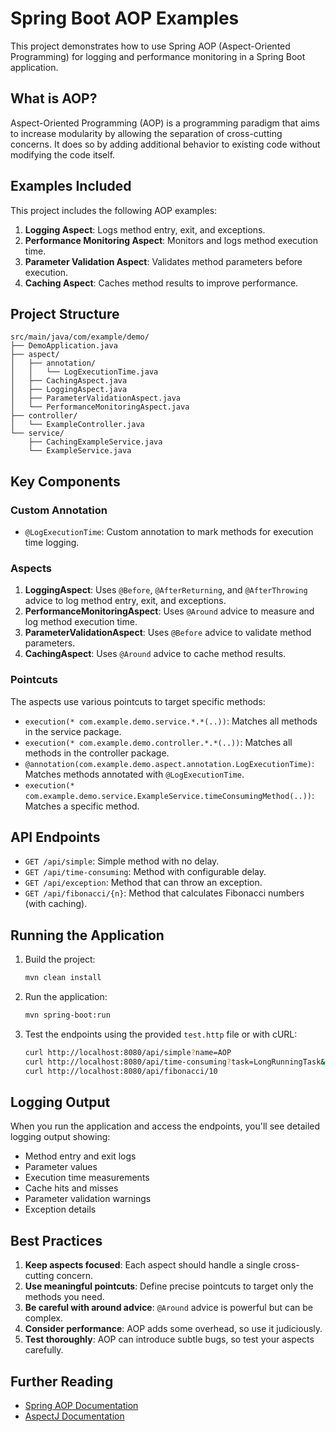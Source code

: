 # Spring Boot AOP Examples

This project demonstrates how to use Spring AOP (Aspect-Oriented Programming) for logging and performance monitoring in a Spring Boot application.

## What is AOP?

Aspect-Oriented Programming (AOP) is a programming paradigm that aims to increase modularity by allowing the separation of cross-cutting concerns. It does so by adding additional behavior to existing code without modifying the code itself.

## Examples Included

This project includes the following AOP examples:

1. **Logging Aspect**: Logs method entry, exit, and exceptions.
2. **Performance Monitoring Aspect**: Monitors and logs method execution time.
3. **Parameter Validation Aspect**: Validates method parameters before execution.
4. **Caching Aspect**: Caches method results to improve performance.

## Project Structure

```
src/main/java/com/example/demo/
├── DemoApplication.java
├── aspect/
│   ├── annotation/
│   │   └── LogExecutionTime.java
│   ├── CachingAspect.java
│   ├── LoggingAspect.java
│   ├── ParameterValidationAspect.java
│   └── PerformanceMonitoringAspect.java
├── controller/
│   └── ExampleController.java
└── service/
    ├── CachingExampleService.java
    └── ExampleService.java
```

## Key Components

### Custom Annotation

- `@LogExecutionTime`: Custom annotation to mark methods for execution time logging.

### Aspects

1. **LoggingAspect**: Uses `@Before`, `@AfterReturning`, and `@AfterThrowing` advice to log method entry, exit, and exceptions.
2. **PerformanceMonitoringAspect**: Uses `@Around` advice to measure and log method execution time.
3. **ParameterValidationAspect**: Uses `@Before` advice to validate method parameters.
4. **CachingAspect**: Uses `@Around` advice to cache method results.

### Pointcuts

The aspects use various pointcuts to target specific methods:

- `execution(* com.example.demo.service.*.*(..))`: Matches all methods in the service package.
- `execution(* com.example.demo.controller.*.*(..))`: Matches all methods in the controller package.
- `@annotation(com.example.demo.aspect.annotation.LogExecutionTime)`: Matches methods annotated with `@LogExecutionTime`.
- `execution(* com.example.demo.service.ExampleService.timeConsumingMethod(..))`: Matches a specific method.

## API Endpoints

- `GET /api/simple`: Simple method with no delay.
- `GET /api/time-consuming`: Method with configurable delay.
- `GET /api/exception`: Method that can throw an exception.
- `GET /api/fibonacci/{n}`: Method that calculates Fibonacci numbers (with caching).

## Running the Application

1. Build the project:
   ```bash
   mvn clean install
   ```

2. Run the application:
   ```bash
   mvn spring-boot:run
   ```

3. Test the endpoints using the provided `test.http` file or with cURL:
   ```bash
   curl http://localhost:8080/api/simple?name=AOP
   curl http://localhost:8080/api/time-consuming?task=LongRunningTask&delay=2000
   curl http://localhost:8080/api/fibonacci/10
   ```

## Logging Output

When you run the application and access the endpoints, you'll see detailed logging output showing:

- Method entry and exit logs
- Parameter values
- Execution time measurements
- Cache hits and misses
- Parameter validation warnings
- Exception details

## Best Practices

1. **Keep aspects focused**: Each aspect should handle a single cross-cutting concern.
2. **Use meaningful pointcuts**: Define precise pointcuts to target only the methods you need.
3. **Be careful with around advice**: `@Around` advice is powerful but can be complex.
4. **Consider performance**: AOP adds some overhead, so use it judiciously.
5. **Test thoroughly**: AOP can introduce subtle bugs, so test your aspects carefully.

## Further Reading

- [Spring AOP Documentation](https://docs.spring.io/spring-framework/docs/current/reference/html/core.html#aop)
- [AspectJ Documentation](https://www.eclipse.org/aspectj/doc/released/progguide/index.html) 
